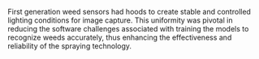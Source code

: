 First generation weed sensors had hoods to create stable and controlled lighting conditions for image capture. This uniformity was pivotal in reducing the software challenges associated with training the models to recognize weeds accurately, thus enhancing the effectiveness and reliability of the spraying technology.
